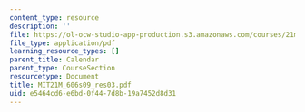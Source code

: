 ```yaml
---
content_type: resource
description: ''
file: https://ol-ocw-studio-app-production.s3.amazonaws.com/courses/21m-606-introduction-to-stagecraft-spring-2009/e5464cd6e6bd0f447d8b19a7452d8d31_MIT21M_606s09_res03.pdf
file_type: application/pdf
learning_resource_types: []
parent_title: Calendar
parent_type: CourseSection
resourcetype: Document
title: MIT21M_606s09_res03.pdf
uid: e5464cd6-e6bd-0f44-7d8b-19a7452d8d31
---
```

